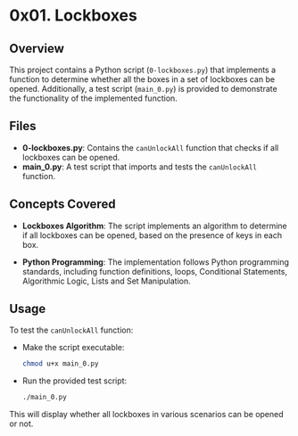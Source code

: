 # 0x01. Lockboxes

## Overview

This project contains a Python script (`0-lockboxes.py`) that implements a function to determine whether all the boxes in a set of lockboxes can be opened. Additionally, a test script (`main_0.py`) is provided to demonstrate the functionality of the implemented function.

## Files

- **0-lockboxes.py**: Contains the `canUnlockAll` function that checks if all lockboxes can be opened.
- **main_0.py**: A test script that imports and tests the `canUnlockAll` function.

## Concepts Covered

- **Lockboxes Algorithm**: The script implements an algorithm to determine if all lockboxes can be opened, based on the presence of keys in each box.

- **Python Programming**: The implementation follows Python programming standards, including function definitions, loops, Conditional Statements, Algorithmic Logic, Lists and Set Manipulation.

## Usage

To test the `canUnlockAll` function:

- Make the script executable:
  ```bash
  chmod u+x main_0.py
  ```
- Run the provided test script:

  ```bash
  ./main_0.py
  ```

This will display whether all lockboxes in various scenarios can be opened or not.
